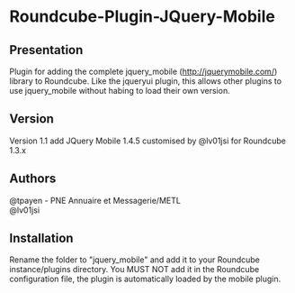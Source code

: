 Roundcube-Plugin-JQuery-Mobile
===

Presentation
------------

Plugin for adding the complete jquery_mobile (http://jquerymobile.com/) library to Roundcube. Like the jqueryui plugin, this allows other plugins to use jquery_mobile without habing to load their own version.


Version
-------

Version 1.1 add JQuery Mobile 1.4.5 customised by @lv01jsi for Roundcube 1.3.x  


Authors
------

@tpayen - PNE Annuaire et Messagerie/METL<br>
@lv01jsi


Installation
------------

Rename the folder to "jquery_mobile" and add it to your Roundcube instance/plugins directory. You MUST NOT add it in the Roundcube configuration file, the plugin is automatically loaded by the mobile plugin.
